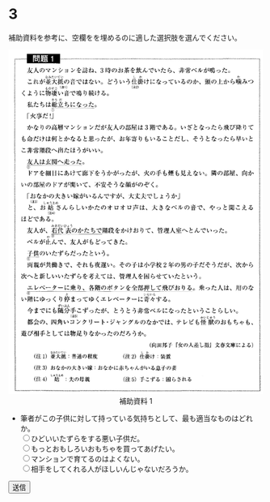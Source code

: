 
# 3

補助資料を参考に、空欄をを埋めるのに適した選択肢を選んでください。    
<div align="center">
<img src="imgs/27.png" />
補助資料 1
</div>

- 筆者がこの子供に対して持っている気持ちとして、最も適当なものはどれか。  
<input type="radio" name="n" value="1">ひどいいたずらをする悪い子供だ。  
<input type="radio" name="n" value="2">もっとおもしろいおもちゃを買ってあげたい。  
<input type="radio" name="n" value="3">マンションで育てるのはよくない。  
<input type="radio" name="n" value="4">相手をしてくれる人がほしいんじゃないだろうか。  


<button type="button" onclick="location.href='./3'">送信</button>
